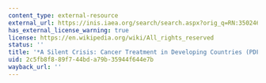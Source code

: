 ```yaml
---
content_type: external-resource
external_url: https://inis.iaea.org/search/search.aspx?orig_q=RN:35024620
has_external_license_warning: true
license: https://en.wikipedia.org/wiki/All_rights_reserved
status: ''
title: '*A Silent Crisis: Cancer Treatment in Developing Countries (PDF)*'
uid: 2c5fb8f8-89f7-44bd-a79b-35944f644e7b
wayback_url: ''
---
```

